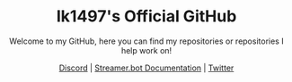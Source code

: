 <div align="center">
  
  <h1>Ik1497's Official GitHub</h1>

  Welcome to my GitHub, here you can find my repositories or repositories I help work on!
  
  [Discord](https://www.youtube.com/watch?v=dQw4w9WgXcQ) | [Streamer.bot Documentation](https://wiki.streamer.bot) | [Twitter](https://www.youtube.com/watch?v=dQw4w9WgXcQ) 
  
</div>
